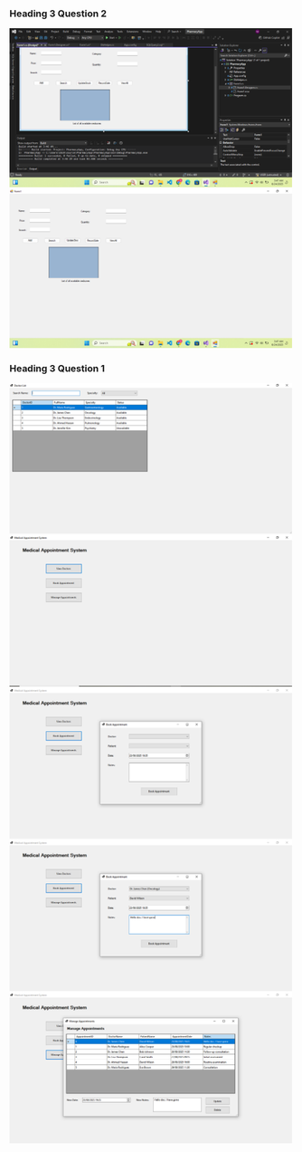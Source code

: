 ### Heading 3 Question 2 
<img src="PharmacyApp/Screenshot (420).png" alt="Alt Text" width="500"/>

<img src="PharmacyApp/Screenshot (421).png" alt="Alt Text" width="500"/>


### Heading 3 Question 1
<img src="MedicalApp/Screenshots/Screenshot (422).png" alt="Alt Text" width="500"/>
<img src="MedicalApp/Screenshots/Screenshot (423).png" alt="Alt Text" width="500"/>
<img src="MedicalApp/Screenshots/Screenshot (424).png" alt="Alt Text" width="500"/>
<img src="MedicalApp/Screenshots/Screenshot (425).png" alt="Alt Text" width="500"/>
<img src="MedicalApp/Screenshots/Screenshot (426).png" alt="Alt Text" width="500"/>


